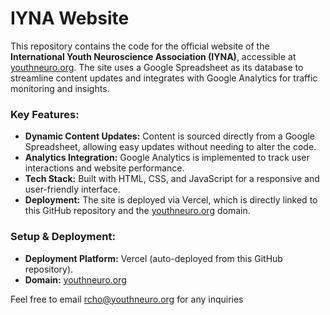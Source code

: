 # IYNA Website

This repository contains the code for the official website of the **International Youth Neuroscience Association (IYNA)**, accessible at [youthneuro.org](https://youthneuro.org). The site uses a Google Spreadsheet as its database to streamline content updates and integrates with Google Analytics for traffic monitoring and insights.

### Key Features:
- **Dynamic Content Updates:** Content is sourced directly from a Google Spreadsheet, allowing easy updates without needing to alter the code.
- **Analytics Integration:** Google Analytics is implemented to track user interactions and website performance.
- **Tech Stack:** Built with HTML, CSS, and JavaScript for a responsive and user-friendly interface.
- **Deployment:** The site is deployed via Vercel, which is directly linked to this GitHub repository and the [youthneuro.org](https://youthneuro.org) domain.

### Setup & Deployment:
- **Deployment Platform:** Vercel (auto-deployed from this GitHub repository).
- **Domain:** [youthneuro.org](https://youthneuro.org)

Feel free to email rcho@youthneuro.org for any inquiries
